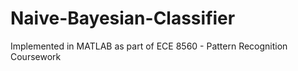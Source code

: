 # Naive-Bayesian-Classifier
Implemented in MATLAB as part of ECE 8560 - Pattern Recognition Coursework
